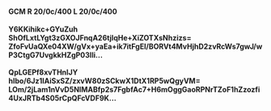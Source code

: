 #### GCM R 20/0c/400 L 20/0c/400
**Y6KKihikc+GYuZuh**<br/>**ShOfLxtLYgt3zGXOJFnqA26tjIqHe+XiZOTXsNhzizs=**<br/>**ZfoFvUaQXe04XW/gVx+yaEa+ik7itFgEl/BORVt4MvHjhD2zvRcWs7gwJ/wP3CtgG7UvgkkHZgP03Ili...**<br/><br/>
**QpLGEPf8xvTHnIJY**<br/>**hIbo/6Jz1IAiSxSZ/zxvW80zSCkwX1DtX1RP5wQgyVM=**<br/>**LOm/2jLam1nVvD5NIMABfp2s7FgbfAc7+H6mOggGaoRPNrTZoF1hZzozfi4UxJRTb4S05rCpQFcVDF9K...**